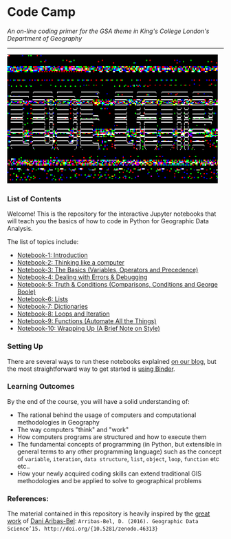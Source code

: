 # Code Camp
*An on-line coding primer for the GSA theme in King's College London's Department of Geography*

---

![](./img/code-camp.gif)


### List of Contents

Welcome! This is the repository for the interactive Jupyter notebooks that will teach you the basics of how to code in Python for
Geographic Data Analysis.

The list of topics include:
- [Notebook-1: Introduction](./notebook-011.ipynb)
- [Notebook-2: Thinking like a computer](./notebook-02.ipynb)
- [Notebook-3: The Basics (Variables, Operators and Precedence)](./notebook-03.ipynb)
- [Notebook-4: Dealing with Errors & Debugging](./notebook-04.ipynb)
- [Notebook-5: Truth & Conditions (Comparisons, Conditions and George Boole)](./notebook-05.ipynb)
- [Notebook-6: Lists](./notebook-06.ipynb)
- [Notebook-7: Dictionaries](./notebook-07.ipynb)
- [Notebook-8: Loops and Iteration](./notebook-08.ipynb)
- [Notebook-9: Functions (Automate All the Things)](./notebook-09.ipynb)
- [Notebook-10: Wrapping Up (A Brief Note on Style)](./notebook-10.ipynb)

### Setting Up

There are several ways to run these notebooks explained [on our blog](https://kingsgeocomputation.org/teaching/code-camp/code-camp-python/setup/), but the most straightforward way to get started is [using Binder](https://mybinder.org/v2/gh/kingsgeocomp/code-camp/master).

### Learning Outcomes

By the end of the course, you will have a solid understanding of:

- The rational behind the usage of computers and computational methodologies in Geography
- The way computers "think" and "work"
- How computers programs are structured and how to execute them
- The fundamental concepts of programming (in Python, but extensible in general terms to any other programming language) such as the concept of `variable`, `iteration`, `data structure`, `list`, `object`, `loop`, `function` etc etc..
- How your newly acquired coding skills can extend traditional GIS methodologies and be applied to solve to geographical problems

### References:
The material contained in this repository is heavily inspired by the [great work](http://darribas.org/gds15/index.html) of [Dani Aribas-Bel](https://twitter.com/darribas):
`Arribas-Bel, D. (2016). Geographic Data Science’15. http://doi.org/{10.5281/zenodo.46313}`
